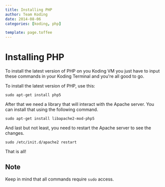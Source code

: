 ```yaml
---
title: Installing PHP
author: Team Koding
date: 2014-08-06
categories: [koding, php]

template: page.toffee
---
```


# Installing PHP

To install the latest version of PHP on you Koding VM you just have to input these commands in your Koding Terminal and you're all good to go.

To install the latest version of PHP, use this:

```
sudo apt-get install php5
```

After that we need a library that will interact with the Apache server. You can install that using the following command.

```
sudo apt-get install libapache2-mod-php5
```

And last but not least, you need to restart the Apache server to see the changes.

```
sudo /etc/init.d/apache2 restart
```
That is all!

## Note

Keep in mind that all commands require `sudo` access.
